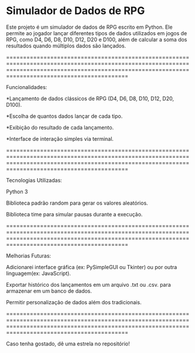 Simulador de Dados de RPG
======================================================================================================================================================================================================
Este projeto é um simulador de dados de RPG escrito em Python.
Ele permite ao jogador lançar diferentes tipos de dados utilizados em jogos de RPG, como D4, D6, D8, D10, D12, D20 e D100, além de calcular a soma dos resultados quando múltiplos dados são lançados.

======================================================================================================================================================================================================

Funcionalidades:

*Lançamento de dados clássicos de RPG (D4, D6, D8, D10, D12, D20, D100).

*Escolha de quantos dados lançar de cada tipo.

*Exibição do resultado de cada lançamento.

*Interface de interação simples via terminal.

======================================================================================================================================================================================================

Tecnologias Utilizadas:

Python 3

Biblioteca padrão random para gerar os valores aleatórios.

Biblioteca time para simular pausas durante a execução.

======================================================================================================================================================================================================

Melhorias Futuras:

Adicionarei interface gráfica (ex: PySimpleGUI ou Tkinter) ou por outra linguagem(ex: JavaScript).

Exportar histórico dos lançamentos em um arquivo .txt ou .csv. para armazenar em um banco de dados.

Permitir personalização de dados além dos tradicionais.

======================================================================================================================================================================================================

Caso tenha gostado, dê uma estrela no repositório!
